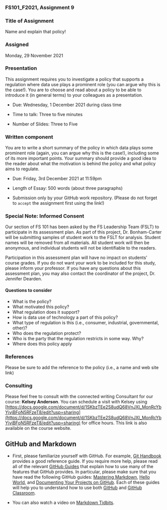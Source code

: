 ### FS101_F2021, Assignment 9

### Title of Assignment
Name and explain that policy!

### Assigned
Monday, 29 November 2021


### Presentation
This assignment requires you to investigate a policy that supports a regulation where data use plays a prominent role (you can argue why this is the case!). You are to choose and read about a policy to be able to introduce it (in general terms) to your colleagues as a presentation.


 - Due: Wednesday, 1 December 2021 during class time

 - Time to talk: Three to five minutes

 - Number of Slides: Three to Five


### Written component
You are to write a short summary of the policy in which data plays some prominent role (again, you can argue why this is the case!), including some of its more important points. Your summary should provide a good idea to the reader about what the motivation is behind the policy and what policy aims to regulate.


 - Due: Friday, 3rd December 2021 at 11:59pm

 - Length of Essay: 500 words (about three paragraphs)

 - Submission only by your GitHub work repository. (Please do not forget to `accept` the assignment first using the link!)

### Special Note: Informed Consent

Our section of FS 101 has been asked by the FS Leadership Team (FSLT) to participate in its assessment plan. As part of this project, Dr. Bonham-Carter will be submitting samples of student work to the FSLT for analysis. Student names will be removed from all materials. All student work will then be anonymous, and individual students will not be identifiable to the readers.

Participation in this assessment plan will have no impact on students’ course grades. If you do not want your work to be included for this study, please inform your professor. If you have any questions about this assessment plan, you may also contact the coordinator of the project, Dr. Jennifer Dearden.


#### Questions to consider

 - What is the policy?
 - What motivated this policy?
 - What regulation does it support?
 - How is data use of technology a part of this policy?
 - What type of regulation is this (i.e., consumer, industrial, governmental, other)?
 - Who does the regulation protect?
 - Who is the party that the regulation restricts in some way. Why?
 - Where does this policy apply


### References
Please be sure to add the reference to the policy (i.e., a name and web site link)


### Consulting
Please feel free to consult with the connected writing Consultant for our course: **Kelsey Anderson**. You can schedule a visit with Kelsey using [https://docs.google.com/document/d/1SKbzTEe2S8udQ68VnJXI_MonRcYbYjvjBFoN5RFzeT8/edit?usp=sharing](https://docs.google.com/document/d/1SKbzTEe2S8udQ68VnJXI_MonRcYbYjvjBFoN5RFzeT8/edit?usp=sharing) for office hours. This link is also available on the course website.



## GitHub and Markdown

 - First, please familiarize yourself with GitHub. For example, [Git Handbook](https://guides.github.com/introduction/git-handbook/) provides a good reference guide. If you require more help, please read all of the relevant [GitHub Guides](https://guides.github.com/) that explain how to use many of the features that GitHub provides. In particular, please make sure that you have read the following GitHub guides: [Mastering Markdown](https://guides.github.com/features/mastering-markdown/), [Hello World](https://guides.github.com/activities/hello-world/), and [Documenting Your Projects on GitHub](https://guides.github.com/features/wikis/). Each of these guides will help you to understand how to use both [GitHub](http://github.com) and [GitHub Classroom](https://classroom.github.com/).

 - You can also watch a video on [Markdown Tidbits](https://www.youtube.com/watch?v=cdJEUAy5IyA&list=PLsYZRXov75ZHSwWiCk0-jd1RcTuu_-zmD&index=5).
